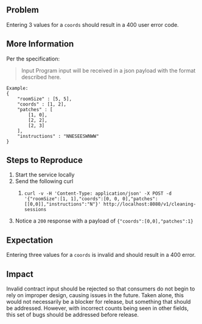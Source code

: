 ## Problem

Entering 3 values for a `coords` should result in a 400 user error code.

## More Information

Per the specification:

> Input
> Program input will be received in a json payload with the format described here.

    Example: 
    {
        "roomSize" : [5, 5],
        "coords" : [1, 2],
        "patches" : [
            [1, 0],
            [2, 2],
            [2, 3]
        ],
        "instructions" : "NNESEESWNWW"
    }

## Steps to Reproduce

1. Start the service locally
2. Send the following curl
    1. ```shell 
       curl -v -H 'Content-Type: application/json' -X POST -d '{"roomSize":[1, 1],"coords":[0, 0, 0],"patches":[[0,0]],"instructions":"N"}' http://localhost:8080/v1/cleaning-sessions
       ```
3. Notice a `200` response with a payload of `{"coords":[0,0],"patches":1}`

## Expectation

Entering three values for a `coords` is invalid and should result in a 400 error.

## Impact

Invalid contract input should be rejected so that consumers do not begin to rely on improper design, causing issues in
the future.
Taken alone, this would not necessarily be a blocker for release, but something that should be addressed.
However, with incorrect counts being seen in other fields, this set of bugs should be addressed before release.

